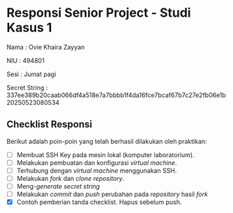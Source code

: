 # Responsi Senior Project - Studi Kasus 1

Nama : Ovie Khaira Zayyan

NIU : 494801

Sesi : Jumat pagi

Secret String : 337ee389b20caab066df4a518e7a7bbbb1f4da16fce7bcaf67b7c27e2fb06e1b20250523080534

## Checklist Responsi

Berikut adalah poin-poin yang telah berhasil dilakukan oleh praktikan:

- [ ] Membuat SSH Key pada mesin lokal (komputer laboratorium).
- [ ] Melakukan pembuatan dan konfigurasi _virtual machine_.
- [ ] Terhubung dengan _virtual machine_ menggunakan SSH.
- [ ] Melakukan _fork_ dan _clone_ _repository_.
- [ ] Meng-_generate_ _secret string_
- [ ] Melakukan _commit_ dan _push_ perubahan pada _repository_ hasil _fork_
- [x] Contoh pemberian tanda checklist. Hapus sebelum push.
